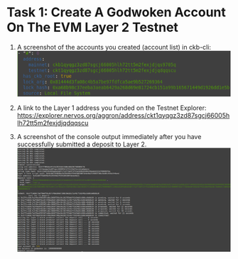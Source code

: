# Task 1: Create A Godwoken Account On The EVM Layer 2 Testnet

1) A screenshot of the accounts you created (account list) in ckb-cli:
![Screenshot of accounts](./address.png)
2) A link to the Layer 1 address you funded on the Testnet Explorer:
https://explorer.nervos.org/aggron/address/ckt1qyqgz3zd87sgcj66005hlh72tt5m2fexjdjqdqqscu

3) A screenshot of the console output immediately after you have successfully submitted a deposit to Layer 2.
![Screenshot of Deposit](./deposit.png)

